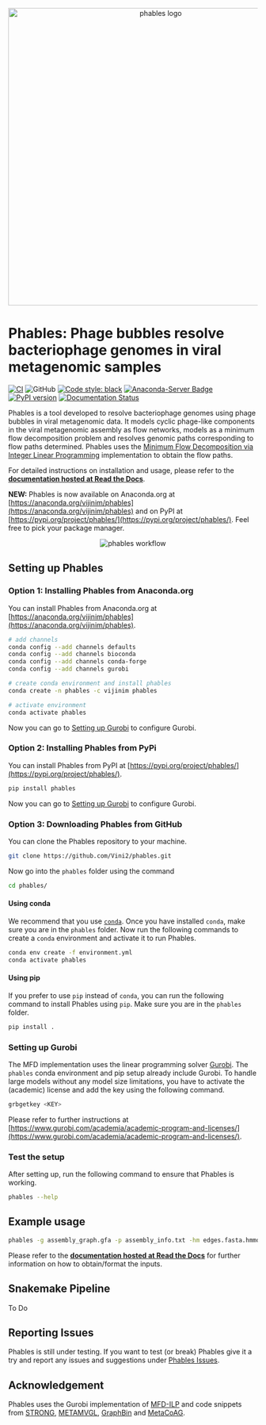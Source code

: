 <p align="center">
  <img src="https://raw.githubusercontent.com/Vini2/phables/master/phables_logo.png" width="600" title="phables logo" alt="phables logo">
</p>

Phables: Phage bubbles resolve bacteriophage genomes in viral metagenomic samples
===============

[![CI](https://github.com/Vini2/phables/actions/workflows/testing.yml/badge.svg)](https://github.com/Vini2/phables/actions/workflows/testing.yml)
![GitHub](https://img.shields.io/github/license/Vini2/phables)
[![Code style: black](https://img.shields.io/badge/code%20style-black-000000.svg)](https://github.com/psf/black)
[![Anaconda-Server Badge](https://anaconda.org/vijinim/phables/badges/version.svg)](https://anaconda.org/vijinim/phables)
[![PyPI version](https://badge.fury.io/py/phables.svg)](https://badge.fury.io/py/phables)
[![Documentation Status](https://readthedocs.org/projects/phables/badge/?version=latest)](https://phables.readthedocs.io/en/latest/?badge=latest)

Phables is a tool developed to resolve bacteriophage genomes using phage bubbles in viral metagenomic data. It models cyclic phage-like components in the viral metagenomic assembly as flow networks, models as a minimum flow decomposition problem and resolves genomic paths corresponding to flow paths determined. Phables uses the [Minimum Flow Decomposition via  Integer Linear Programming](https://github.com/algbio/MFD-ILP) implementation to obtain the flow paths.

For detailed instructions on installation and usage, please refer to the [**documentation hosted at Read the Docs**](https://phables.readthedocs.io/en/latest/).

**NEW:** Phables is now available on Anaconda.org at [https://anaconda.org/vijinim/phables](https://anaconda.org/vijinim/phables) and on PyPI at [https://pypi.org/project/phables/](https://pypi.org/project/phables/). Feel free to pick your package manager.

<p align="center">
  <img src="https://raw.githubusercontent.com/Vini2/phables/master/Phables_workflow.png" title="phables workflow" alt="phables workflow">
</p>

## Setting up Phables

### Option 1: Installing Phables from Anaconda.org

You can install Phables from Anaconda.org at [https://anaconda.org/vijinim/phables](https://anaconda.org/vijinim/phables).

```bash
# add channels
conda config --add channels defaults
conda config --add channels bioconda
conda config --add channels conda-forge
conda config --add channels gurobi

# create conda environment and install phables
conda create -n phables -c vijinim phables

# activate environment
conda activate phables
```

Now you can go to [Setting up Gurobi](#setting-up-gurobi) to configure Gurobi.

### Option 2: Installing Phables from PyPi

You can install Phables from PyPI at [https://pypi.org/project/phables/](https://pypi.org/project/phables/).

```bash
pip install phables
```

Now you can go to [Setting up Gurobi](#setting-up-gurobi) to configure Gurobi.

### Option 3: Downloading Phables from GitHub

You can clone the Phables repository to your machine.

```bash
git clone https://github.com/Vini2/phables.git
```

Now go into the `phables` folder using the command

```bash
cd phables/
```

#### Using conda

We recommend that you use [`conda`](https://docs.conda.io/en/latest/). Once you have installed `conda`, make sure you are in the `phables` folder. Now run the following commands to create a `conda` environment and activate it to run Phables.

```bash
conda env create -f environment.yml
conda activate phables
```

#### Using pip

If you prefer to use `pip` instead of `conda`, you can run the following command to install Phables using `pip`. Make sure you are in the `phables` folder.

```bash
pip install .
```

### Setting up Gurobi

The MFD implementation uses the linear programming solver [Gurobi](https://www.gurobi.com/). The `phables` conda environment and pip setup already include Gurobi. To handle large models without any model size limitations, you have to activate the (academic) license and add the key using the following command.

```bash
grbgetkey <KEY>
```

Please refer to further instructions at [https://www.gurobi.com/academia/academic-program-and-licenses/](https://www.gurobi.com/academia/academic-program-and-licenses/).

### Test the setup

After setting up, run the following command to ensure that Phables is working.

```bash
phables --help
```

## Example usage

```bash
phables -g assembly_graph.gfa -p assembly_info.txt -hm edges.fasta.hmmout -ph phrog_annot.tsv -c coverage.tsv -b bam_files/ -o /output/path/
```

Please refer to the [**documentation hosted at Read the Docs**](https://phables.readthedocs.io/en/latest/) for further information on how to obtain/format the inputs.

## Snakemake Pipeline

To Do

## Reporting Issues

Phables is still under testing. If you want to test (or break) Phables give it a try and report any issues and suggestions under [Phables Issues](https://github.com/Vini2/phables/issues).


## Acknowledgement

Phables uses the Gurobi implementation of [MFD-ILP](https://github.com/algbio/MFD-ILP) and code snippets from [STRONG](https://github.com/chrisquince/STRONG), [METAMVGL](https://github.com/ZhangZhenmiao/METAMVGL), [GraphBin](https://github.com/metagentools/GraphBin) and [MetaCoAG](https://github.com/metagentools/MetaCoAG).
